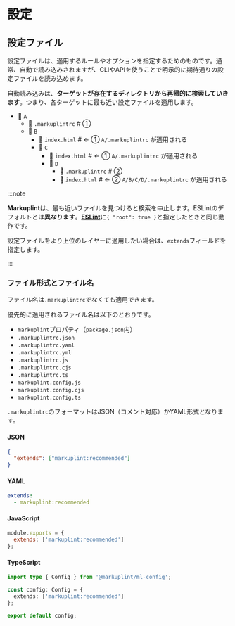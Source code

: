 # 設定

## 設定ファイル

設定ファイルは、適用するルールやオプションを指定するためのものです。通常、自動で読み込みされますが、CLIやAPIを使うことで明示的に期待通りの設定ファイルを読み込めます。

自動読み込みは、**ターゲットが存在するディレクトリから再帰的に検索していきます**。つまり、各ターゲットに最も近い設定ファイルを適用します。

<file-tree>

- 📂 `A`
  - 📄 `.markuplintrc` # ①
  - 📂 `B`
    - 📄 `index.html` # <- ① `A/.markuplintrc` が適用される
    - 📂 `C`
      - 📄 `index.html` # <- ① `A/.markuplintrc` が適用される
      - 📂 `D`
        - 📄 `.markuplintrc` # ②
        - 📄 `index.html` # <- ② `A/B/C/D/.markuplintrc` が適用される

</file-tree>

:::note

**Markuplint**は、最も近いファイルを見つけると検索を中止します。ESLintのデフォルトとは**異なります**。[**ESLint**](https://eslint.org/docs/latest/user-guide/configuring/configuration-files#cascading-and-hierarchy)に`{ "root": true }`と指定したときと同じ動作です。

設定ファイルをより上位のレイヤーに適用したい場合は、`extends`フィールドを指定します。

:::

### ファイル形式とファイル名

ファイル名は`.markuplintrc`でなくても適用できます。

優先的に適用されるファイル名は以下のとおりです。

- `markuplint`プロパティ（`package.json`内）
- `.markuplintrc.json`
- `.markuplintrc.yaml`
- `.markuplintrc.yml`
- `.markuplintrc.js`
- `.markuplintrc.cjs`
- `.markuplintrc.ts`
- `markuplint.config.js`
- `markuplint.config.cjs`
- `markuplint.config.ts`

`.markuplintrc`のフォーマットはJSON（コメント対応）かYAML形式となります。

#### JSON

```json class=config
{
  "extends": ["markuplint:recommended"]
}
```

#### YAML

```yaml class=config
extends:
  - markuplint:recommended
```

#### JavaScript

```js class=config
module.exports = {
  extends: ['markuplint:recommended']
};
```

#### TypeScript

```ts class=config
import type { Config } from '@markuplint/ml-config';

const config: Config = {
  extends: ['markuplint:recommended']
};

export default config;
```
